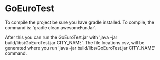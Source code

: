 # GoEuroTest

To compile the project be sure you have gradle installed. To compile, the command is: 'gradle clean awesomeFunJar'.

After this you can run the GoEuroTest.jar with 'java -jar build/libs/GoEuroTest.jar CITY_NAME'. The file locations.csv, will be generated where you run 'java -jar build/libs/GoEuroTest.jar CITY_NAME' command.
